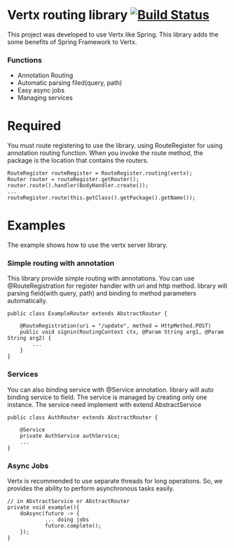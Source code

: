 # Vertx routing library [![Build Status](https://travis-ci.org/boxfox619/Vertx-Server-Library.svg?branch=master)](https://travis-ci.org/boxfox619/Vertx-Server-Library)
This project was developed to use Vertx like Spring. This library adds the some benefits of Spring Framework to Vertx.
### Functions
- Annotation Routing
- Automatic parsing filed(query, path)
- Easy async jobs
- Managing services



# Required
You must route registering to use the library. using RouteRegister for using annotation routing function. When you invoke the route method, the package is the location that contains the routers.
```
RouteRegister routeRegister = RouteRegister.routing(vertx);
Router router = routeRegister.getRouter();
router.route().handler(BodyHandler.create());
...
routeRegister.route(this.getClass().getPackage().getName());
```

# Examples
The example shows how to use the vertx server library.

### Simple routing with annotation
This library provide simple routing with annotations. You can use @RouteRegistration for register handler with uri and http method. library will parsing field(with query, path) and binding to method parameters automatically.
```
public class ExampleRouter extends AbstractRouter {

    @RouteRegistration(uri = "/update", method = HttpMethod.POST)
    public void signin(RoutingContext ctx, @Param String arg1, @Param String arg2) {
        ...
    }
}
```
### Services
You can also binding service with @Service annotation. library will auto binding service to field. The service is managed by creating only one instance.
The service need implement with extend AbstractService
```
public class AuthRouter extends AbstractRouter {

    @Service
    private AuthService authService;
    ...
}
```

### Async Jobs
Vertx is recommended to use separate threads for long operations. So, we provides the ability to perform asynchronous tasks easily.
```
// in AbstractService or AbstractRouter
private void example(){
    doAsync(future -> {
            ... doing jobs
            future.complete();
    });
}
```